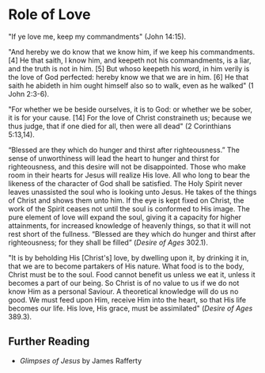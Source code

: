 # Role of Love

"If ye love me, keep my commandments" (John 14:15).

"And hereby we do know that we know him, if we keep his commandments. [4] He that saith, I know him, and keepeth not his commandments, is a liar, and the truth is not in him. [5] But whoso keepeth his word, in him verily is the love of God perfected: hereby know we that we are in him. [6] He that saith he abideth in him ought himself also so to walk, even as he walked" (1 John 2:3-6).

"For whether we be beside ourselves, it is to God: or whether we be sober, it is for your cause. [14] For the love of Christ constraineth us; because we thus judge, that if one died for all, then were all dead" (2 Corinthians 5:13,14).

“Blessed are they which do hunger and thirst after righteousness.” The sense of unworthiness will lead the heart to hunger and thirst for righteousness, and this desire will not be disappointed. Those who make room in their hearts for Jesus will realize His love. All who long to bear the likeness of the character of God shall be satisfied. The Holy Spirit never leaves unassisted the soul who is looking unto Jesus. He takes of the things of Christ and shows them unto him. If the eye is kept fixed on Christ, the work of the Spirit ceases not until the soul is conformed to His image. The pure element of love will expand the soul, giving it a capacity for higher attainments, for increased knowledge of heavenly things, so that it will not rest short of the fullness. “Blessed are they which do hunger and thirst after righteousness; for they shall be filled” (*Desire of Ages* 302.1).

"It is by beholding His [Christ's] love, by dwelling upon it, by drinking it in, that we are to become partakers of His nature. What food is to the body, Christ must be to the soul. Food cannot benefit us unless we eat it, unless it becomes a part of our being. So Christ is of no value to us if we do not know Him as a personal Saviour. A theoretical knowledge will do us no good. We must feed upon Him, receive Him into the heart, so that His life becomes our life. His love, His grace, must be assimilated" (*Desire of Ages* 389.3).

## Further Reading

- *Glimpses of Jesus* by James Rafferty
